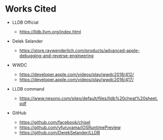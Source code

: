 # Works Cited

* LLDB Official
	* https://lldb.llvm.org/index.html	

* Delek Selander
	* https://store.raywenderlich.com/products/advanced-apple-debugging-and-reverse-engineering

* WWDC
	* https://developer.apple.com/videos/play/wwdc2018/412/
	* https://developer.apple.com/videos/play/wwdc2016/417/

* LLDB command
	* https://www.nesono.com/sites/default/files/lldb%20cheat%20sheet.pdf

* GitHub
	* https://github.com/facebook/chisel  
	* https://github.com/yfuruyama/iOSRuntimePreview
	* https://github.com/DerekSelander/LLDB

	